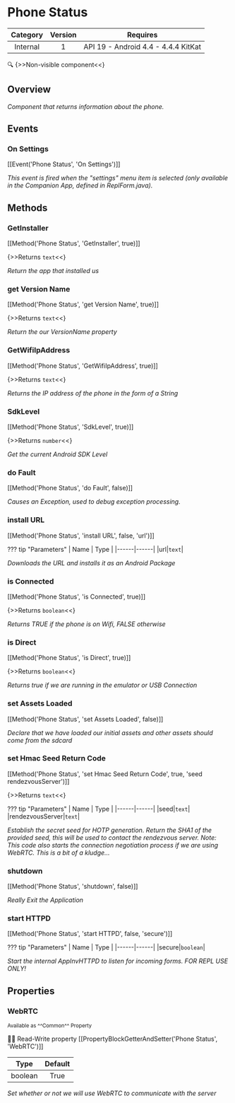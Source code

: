 # Phone Status

| Category | Version | Requires |
|:--------:|:-------:|:--------:|
|Internal|1|API 19 - Android 4.4 - 4.4.4 KitKat|

:mag: {>>Non-visible component<<}

## Overview

_Component that returns information about the phone._

## Events

### On Settings

[[Event('Phone Status', 'On Settings')]]

_This event is fired when the "settings" menu item is selected (only available in the
 Companion App, defined in ReplForm.java)._

## Methods

### GetInstaller

[[Method('Phone Status', 'GetInstaller', true)]]

{>>Returns `text`<<}

_Return the app that installed us_

### get Version Name

[[Method('Phone Status', 'get Version Name', true)]]

{>>Returns `text`<<}

_Return the our VersionName property_

### GetWifiIpAddress

[[Method('Phone Status', 'GetWifiIpAddress', true)]]

{>>Returns `text`<<}

_Returns the IP address of the phone in the form of a String_

### SdkLevel

[[Method('Phone Status', 'SdkLevel', true)]]

{>>Returns `number`<<}

_Get the current Android SDK Level_

### do Fault

[[Method('Phone Status', 'do Fault', false)]]

_Causes an Exception, used to debug exception processing._

### install URL

[[Method('Phone Status', 'install URL', false, 'url')]]

??? tip "Parameters"
    | Name | Type |
    |------|------|
    |url|`text`|


_Downloads the URL and installs it as an Android Package_

### is Connected

[[Method('Phone Status', 'is Connected', true)]]

{>>Returns `boolean`<<}

_Returns TRUE if the phone is on Wifi, FALSE otherwise_

### is Direct

[[Method('Phone Status', 'is Direct', true)]]

{>>Returns `boolean`<<}

_Returns true if we are running in the emulator or USB Connection_

### set Assets Loaded

[[Method('Phone Status', 'set Assets Loaded', false)]]

_Declare that we have loaded our initial assets and other assets should come from the sdcard_

### set Hmac Seed Return Code

[[Method('Phone Status', 'set Hmac Seed Return Code', true, 'seed rendezvousServer')]]

{>>Returns `text`<<}

??? tip "Parameters"
    | Name | Type |
    |------|------|
    |seed|`text`|
    |rendezvousServer|`text`|


_Establish the secret seed for HOTP generation. Return the SHA1 of the provided seed, this will be used to contact the rendezvous server. Note: This code also starts the connection negotiation process if we are using WebRTC. This is a bit of a kludge..._

### shutdown

[[Method('Phone Status', 'shutdown', false)]]

_Really Exit the Application_

### start HTTPD

[[Method('Phone Status', 'start HTTPD', false, 'secure')]]

??? tip "Parameters"
    | Name | Type |
    |------|------|
    |secure|`boolean`|


_Start the internal AppInvHTTPD to listen for incoming forms. FOR REPL USE ONLY!_

## Properties

### WebRTC

<small>Available as ^^Common^^ Property</small>

:eyes::pencil: Read-Write property
[[PropertyBlockGetterAndSetter('Phone Status', 'WebRTC')]]

| Type | Default |
|:----:|:-------:|
|boolean|True|

_Set whether or not we will use WebRTC to communicate with the server_